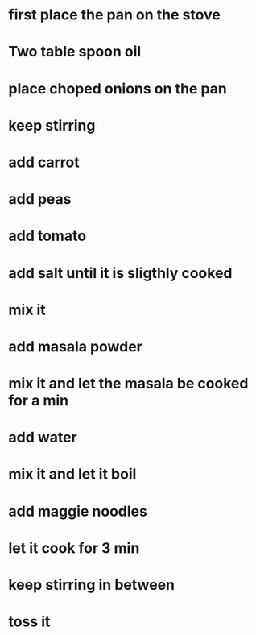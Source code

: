 # first place the pan on the stove 
# Two table spoon oil 
# place choped onions on the pan 
# keep stirring 
# add carrot 
# add peas 
# add tomato 
# add salt until it is sligthly cooked 
# mix it 
# add masala powder 
# mix it and let the masala be cooked for a min 
# add water 
# mix it and let it boil 
# add maggie noodles 
# let it cook for 3 min
# keep stirring in between 
# toss it
